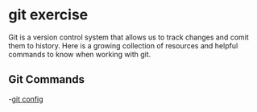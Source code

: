 # git exercise
Git is a version control system that allows us to track changes and comit them to history.
Here is a growing collection of resources and helpful commands to know when working with git.
## Git Commands
-[git config](./commands/config.md)